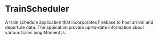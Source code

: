# TrainScheduler
A train schedule application that incorporates Firebase to host arrival and departure data. The appication provide up-to-date information about various trains uing Moment.js.